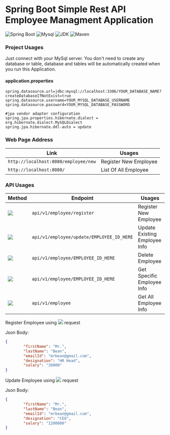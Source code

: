 # Spring Boot Simple Rest API Employee Managment Application
![Spring Boot](https://img.shields.io/badge/Spring%20Boot-3.1.0-brightgreen.svg)
![Mysql](https://img.shields.io/badge/Mysql-8.2.4-blue.svg)
![JDK](https://img.shields.io/badge/Java-17-brightgreen.svg)
![Maven](https://img.shields.io/badge/Maven-4.0.0-yellowgreen.svg)

 <!--- ![license](https://img.shields.io/badge/license-MPL--2.0-blue.svg) --->
 
 
### Project Usages

Just connect with your MySql server. You don't need to create any database or table, database and tables will be automatically created when you run this Application.

#### application.properties
```
spring.datasource.url=jdbc:mysql://localhost:3306/YOUR_DATABASE_NAME?createDatabaseIfNotExist=true
spring.datasource.username=YOUR_MYSQL_DATABASE_USERNAME
spring.datasource.password=YOUR_MYSQL_DATABASE_PASSWORD

#jpa vendor adapter configuration
spring.jpa.properties.hibernate.dialect = org.hibernate.dialect.MySQLDialect
spring.jpa.hibernate.ddl-auto = update
```


### Web Page Address

| Link | Usages |
| -------- | -------- |
| `http://localhost:8080/employee/new` | Register New Employee |
| `http://localhost:8080/` | List Of All Employee |


### API Usages

|Method | Endpoint| Usages |
| -------- | -------- | -------- |
| ![](https://img.shields.io/badge/-POST-blue.svg)   | `api/v1/employee/register` | Register New Employee |
| ![](https://img.shields.io/badge/-PUT-9cf.svg)     | `api/v1/employee/update/EMPLOYEE_ID_HERE` | Update Existing Employee Info |
| ![](https://img.shields.io/badge/-DELETE-red.svg)  | `api/v1/employee/EMPLOYEE_ID_HERE` | Delete Employee |
| ![](https://img.shields.io/badge/-GET-brightgreen) | `api/v1/employee/EMPLOYEE_ID_HERE` | Get Specific Employee Info |
| ![](https://img.shields.io/badge/-GET-brightgreen) | `api/v1/employee` | Get All Employee Info |




Register Employee using ![](https://img.shields.io/badge/-POST-blue.svg) request

Json Body:

```json
{
        "firstName": "Mr.",
        "lastName": "Bean",
        "emailId": "mrbean@gmail.com",
        "designation": "HR Head",
        "salary": "30000"
}
```

Update Employee using ![](https://img.shields.io/badge/-PUT-9cf.svg) request

Json Body:

```json
{
        "firstName": "Mr.",
        "lastName": "Bean",
        "emailId": "mrbean@gmail.com",
        "designation": "CEO",
        "salary": "1200000"
}
```
